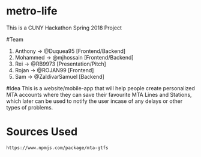 # metro-life
This is a CUNY Hackathon Spring 2018 Project

#Team
  1. Anthony -> @Duquea95 [Frontend/Backend]
  3. Mohammed -> @mjhossain [Frontend/Backend]
  4. Rei -> @RB9973 [Presentation/Pitch]
  5. Rojan -> @ROJAN99 [Frontend]
  6. Sam -> 	@ZaldivarSamuel [Backend]
  
 #Idea
    This is a website/mobile-app that will help people create personalized MTA accounts where they can save their favourite MTA Lines and Stations, which later can be used to notify the user incase of any delays or other types of problems.

 # Sources Used
 	https://www.npmjs.com/package/mta-gtfs
